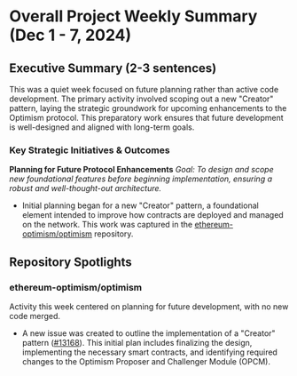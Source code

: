 # Overall Project Weekly Summary (Dec 1 - 7, 2024)

## Executive Summary (2-3 sentences)
This was a quiet week focused on future planning rather than active code development. The primary activity involved scoping out a new "Creator" pattern, laying the strategic groundwork for upcoming enhancements to the Optimism protocol. This preparatory work ensures that future development is well-designed and aligned with long-term goals.

### Key Strategic Initiatives & Outcomes

**Planning for Future Protocol Enhancements**
_Goal: To design and scope new foundational features before beginning implementation, ensuring a robust and well-thought-out architecture._
-   Initial planning began for a new "Creator" pattern, a foundational element intended to improve how contracts are deployed and managed on the network. This work was captured in the [ethereum-optimism/optimism](https://github.com/ethereum-optimism/optimism) repository.

## Repository Spotlights

### ethereum-optimism/optimism
Activity this week centered on planning for future development, with no new code merged.
-   A new issue was created to outline the implementation of a "Creator" pattern ([#13168](https://github.com/ethereum-optimism/optimism/issues/13168)). This initial plan includes finalizing the design, implementing the necessary smart contracts, and identifying required changes to the Optimism Proposer and Challenger Module (OPCM).